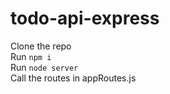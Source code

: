 # todo-api-express

  Clone the repo <br/>
  Run `npm i` <br/>
  Run `node server`  
  Call the routes in appRoutes.js
